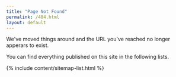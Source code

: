 ```yaml
---
title: "Page Not Found"
permalink: /404.html
layout: default
---
```


<!--more-->

We've moved things around and the URL you've reached no longer apperars to exist.

You can find everything published on this site in the following lists.

{% include content/sitemap-list.html %}
